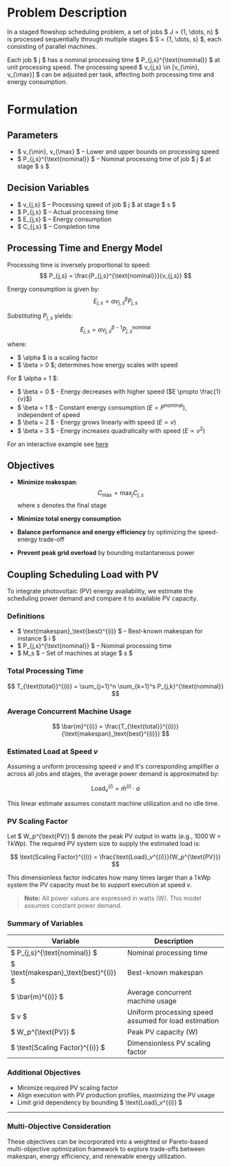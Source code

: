 # Problem Description

In a staged flowshop scheduling problem, a set of jobs $ J = \{1, \dots, n\} $ is processed sequentially through multiple stages $ S = \{1, \dots, s\} $, each consisting of parallel machines.

Each job $ j $ has a nominal processing time $ P_{j,s}^{\text{nominal}} $ at unit processing speed. The processing speed $ v_{j,s} \in [v_{\min}, v_{\max}] $ can be adjusted per task, affecting both processing time and energy consumption.

# Formulation

## Parameters

- $ v_{\min}, v_{\max} $ – Lower and upper bounds on processing speed  
- $ P_{j,s}^{\text{nominal}} $ – Nominal processing time of job $ j $ at stage $ s $

## Decision Variables

- $ v_{j,s} $ – Processing speed of job $ j $ at stage $ s $  
- $ P_{j,s} $ – Actual processing time  
- $ E_{j,s} $ – Energy consumption  
- $ C_{j,s} $ – Completion time  

## Processing Time and Energy Model

Processing time is inversely proportional to speed:
$$
P_{j,s} = \frac{P_{j,s}^{\text{nominal}}}{v_{j,s}}
$$

Energy consumption is given by:
$$
E_{j,s} = \alpha v_{j,s}^{\beta} P_{j,s}
$$

Substituting $P_{j,s}$ yields:
$$
E_{j,s} = \alpha v_{j,s}^{\beta - 1} P_{j,s}^{\text{nominal}}
$$

where:

- $ \alpha $ is a scaling factor  
- $ \beta > 0 $; determines how energy scales with speed

For $ \alpha = 1 $:

- $ \beta = 0 $ - Energy decreases with higher speed ($E \propto \frac{1}{v}$)
- $ \beta = 1 $ - Constant energy consumption ($E = P^{\text{nominal}}$), independent of speed
- $ \beta = 2 $ - Energy grows linearly with speed ($E \propto v$)
- $ \beta = 3 $ - Energy increases quadratically with speed ($E \propto v^2$)

For an interactive example see [here](https://www.geogebra.org/classic/cvkz3kq5)

## Objectives

- **Minimize makespan**:
  $$
  C_{\max} = \max_j C_{j,s}
  $$
  where $s$ denotes the final stage

- **Minimize total energy consumption**

- **Balance performance and energy efficiency** by optimizing the speed-energy trade-off

- **Prevent peak grid overload** by bounding instantaneous power

## Coupling Scheduling Load with PV

To integrate photovoltaic (PV) energy availability, we estimate the scheduling power demand and compare it to available PV capacity.

### Definitions

- $ \text{makespan}_\text{best}^{(i)} $ – Best-known makespan for instance $ i $  
- $ P_{j,s}^{\text{nominal}} $ – Nominal processing time  
- $ M_s $ – Set of machines at stage $ s $  

### Total Processing Time

$$
T_{\text{total}}^{(i)} = \sum_{j=1}^n \sum_{k=1}^s P_{j,k}^{\text{nominal}}
$$

### Average Concurrent Machine Usage

$$
\bar{m}^{(i)} = \frac{T_{\text{total}}^{(i)}}{\text{makespan}_\text{best}^{(i)}}
$$

### Estimated Load at Speed $v$

Assuming a uniform processing speed $v$ and it's corresponding amplifier $a$ across all jobs and stages, the average power demand is approximated by:

$$
\text{Load}_v^{(i)} = \bar{m}^{(i)} \cdot a
$$

This linear estimate assumes constant machine utilization and no idle time.

### PV Scaling Factor

Let $ W_p^{\text{PV}} $ denote the peak PV output in watts (e.g., $1000$ W = $1$ kWp). The required PV system size to supply the estimated load is:

$$
\text{Scaling Factor}^{(i)} = \frac{\text{Load}_v^{(i)}}{W_p^{\text{PV}}}
$$

This dimensionless factor indicates how many times larger than a 1 kWp system the PV capacity must be to support execution at speed $v$.

> **Note:** All power values are expressed in watts (W). This model assumes constant power demand.

### Summary of Variables

| Variable | Description |
|---------|-------------|
| $ P_{j,s}^{\text{nominal}} $ | Nominal processing time |
| $ \text{makespan}_\text{best}^{(i)} $ | Best-known makespan |
| $ \bar{m}^{(i)} $ | Average concurrent machine usage |
| $ v $ | Uniform processing speed assumed for load estimation |
| $ W_p^{\text{PV}} $ | Peak PV capacity (W) |
| $ \text{Scaling Factor}^{(i)} $ | Dimensionless PV scaling factor |

### Additional Objectives

- Minimize required PV scaling factor  
- Align execution with PV production profiles, maximizing the PV usage  
- Limit grid dependency by bounding $ \text{Load}_v^{(i)} $

---

### Multi-Objective Consideration

These objectives can be incorporated into a weighted or Pareto-based multi-objective optimization framework to explore trade-offs between makespan, energy efficiency, and renewable energy utilization.
